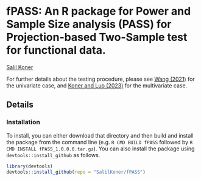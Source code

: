 
# fPASS: An R package for Power and Sample Size analysis (PASS) for Projection-based Two-Sample test for functional data.

[Salil Koner](https://biostat.duke.edu/profile/salil-koner)

For further details about the testing procedure, please see [Wang (2021)](https://doi.org/10.1214/21-EJS1802) for the univariate case, and [Koner and Luo (2023)](https://arxiv.org/abs/2302.05612) for the multivariate case.


## Details

### Installation

To install, you can either download that directory and then build and install the package from the command line (e.g. `R CMD BUILD fPASS` followed by `R CMD INSTALL fPASS_1.0.0.0.tar.gz`).
You can also install the package using `devtools::install_github` as follows.

```r
library(devtools)
devtools::install_github(repo = "SalilKoner/fPASS")
```
